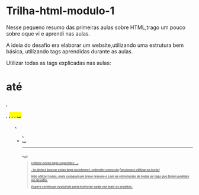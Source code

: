 # Trilha-html-modulo-1

Nesse pequeno resumo das primeiras aulas sobre HTML,trago um pouco sobre oque vi e aprendi nas aulas.

A ideia do desafio era elaborar um website,utilizando uma estrutura bem básica, utilizando tags aprendidas durante as aulas.

Utilizar todas as tags explicadas nas aulas: <h1> até <h6>, <p>, <mark>, <small>, <i>, <u>, <strong>, <ol>, <ul>, <li>, <a>, <hr>, <sub>, <sup>, <blockquote>

Utilizar novas tags sugeridas: <font>, <del>, <p>, <abbr> (a ideia é buscar estas tags na internet, entender como ela funciona e utilizar no texto)

Não utilizei todas, mais coloquei um breve resumo e com as referências de todas as tags que foram pedidas no desafio.

Espero continuar evoluindo para melhorar cada vez mais os projetos.
